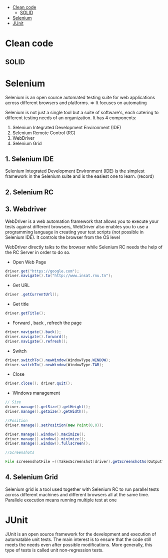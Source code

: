 
- [Clean code](#clean-code) 
   - [SOLID](#solid)
- [Selenium](#selenium)
- [JUnit](#junit)


# Clean code 

## SOLID


# Selenium

Selenium is an open source automated testing suite for web applications across different browsers and platforms. 
=> It focuses on automating 

Selenium is not just a single tool but a suite of software's, each catering to different testing needs of an organization. 
It has 4 components: 
1. Selenium Integrated Development Environment (IDE)
2. Selenium Remote Control (RC)
3. WebDriver
4. Selenium Grid

## 1. Selenium IDE 
Selenium Integrated Development Environment (IDE) is the simplest framework
in the Selenium suite and is the easiest one to learn. (record) 

## 2. Selenium RC 

## 3. Webdriver
WebDriver is a web automation framework that allows you to execute your tests against different browsers, 
WebDriver also enables you to use a programming language in creating your test scripts (not possible in Selenium IDE).
It controls the browser from the OS level

WebDriver directly talks to the browser while Selenium RC needs the help of the RC Server in order to do so.

- Open Web Page
```Java
driver.get("https://google.com");
driver.navigate().to("http://www.insat.rnu.tn");
```
- Get URL 
```Java
driver .getCurrentUrl();
```
- Get title
```Java
driver.getTitle();
```
- Forward , back , refrech the page
```Java
driver.navigate().back();
driver.navigate().forward();
driver.navigate().refresh();
```
- Switch 
```Java
driver.switchTo().newWindow(WindowType.WINDOW);
driver.switchTo().newWindow(WindowType.TAB);
```

- Close 
```Java
driver.close(); driver.quit();
```

- Windows management 

```Java
// Size
driver.manage().getSize().getHeight();
driver.manage().getSize().getWidth();

//Position
driver.manage().setPosition(new Point(0,0));

driver.manage().window().maximize();
driver.manage().window().minimize();
driver.manage().window().fullscreen();

//Screenshots

File screeenshotFile =((TakesScreenshot)driver).getScreenshotAs(OutputType.FILE);
```

## 4. Selenium Grid

Selenium grid is a tool used together with Selenium RC to run parallel tests across different machines and different browsers all at the same time. 
Parallele execution means running multiple test at one 


# JUnit 
JUnit is an open source framework for the development and execution of automatable unit tests. The main interest is to ensure that the code still meets the needs even after possible modifications. More generally, this type of tests is called unit non-regression tests.

